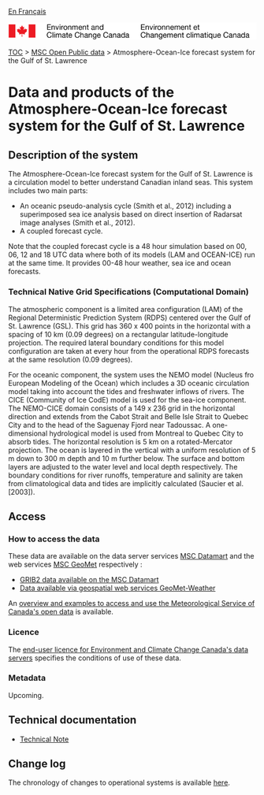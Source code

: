 [En Français](readme_rdps-cgsl_fr.md)

![ECCC logo](../../img_eccc-logo.png)

[TOC](../../readme_en.md) > [MSC Open Public data](../readme_en.md) > Atmosphere-Ocean-Ice forecast system for the Gulf of St. Lawrence

# Data and products of the Atmosphere-Ocean-Ice forecast system for the Gulf of St. Lawrence

## Description of the system

The Atmosphere-Ocean-Ice forecast system for the Gulf of St. Lawrence is a circulation model to better understand Canadian inland seas. This system includes two main parts:

* An oceanic pseudo-analysis cycle (Smith et al., 2012) including a superimposed sea ice analysis based on direct insertion of Radarsat image analyses (Smith et al., 2012).
* A coupled forecast cycle.

Note that the coupled forecast cycle is a 48 hour simulation based on 00, 06, 12 and 18 UTC data where both of its models (LAM and OCEAN-ICE) run at the same time. It provides 00-48 hour weather, sea ice and ocean forecasts.

### Technical Native Grid Specifications (Computational Domain)

The atmospheric component is a limited area configuration (LAM) of the Regional Deterministic Prediction System (RDPS) centered over the Gulf of St. Lawrence (GSL). This grid has 360 x 400 points in the horizontal with a spacing of 10 km (0.09 degrees) on a rectangular latitude-longitude projection. The required lateral boundary conditions for this model configuration are taken at every hour from the operational RDPS forecasts at the same resolution (0.09 degrees).

For the oceanic component, the system uses the NEMO model (Nucleus fro European Modeling of the Ocean) 
which includes a 3D oceanic circulation model taking into account the tides and freshwater inflows of 
rivers. The CICE (Community of Ice CodE) model is used for the sea-ice component. The NEMO-CICE 
domain consists of a 149 x 236 grid in the horizontal direction and extends from the Cabot Strait 
and Belle Isle Strait to Quebec City and to the head of the Saguenay Fjord near Tadoussac. A 
one-dimensional hydrological model is used from Montreal to Quebec City to absorb tides. The 
horizontal resolution is 5 km on a rotated-Mercator projection. The ocean is layered in the vertical 
with a uniform resolution of 5 m down to 300 m depth and 10 m further below. The surface and bottom 
layers are adjusted to the water level and local depth respectively. The boundary conditions for 
river runoffs, temperature and salinity are taken from climatological data and tides are implicitly 
calculated (Saucier et al. [2003]). 

## Access

### How to access the data

These data are available on the data server services [MSC Datamart](../../msc-datamart/readme_en.md) and the web services [MSC GeoMet](../../msc-geomet/readme_en.md) respectively :

* [GRIB2 data available on the MSC Datamart](readme_rdps-cgsl-datamart_en.md) 
* [Data available via geospatial web services GeoMet-Weather](../../msc-geomet/readme_en.md)

An [overview and examples to access and use the Meteorological Service of Canada's open data](../../usage/readme_en.md) is available.

### Licence

The [end-user licence for Environment and Climate Change Canada's data servers](../../licence/readme_en.md) specifies the conditions of use of these data.


### Metadata

Upcoming.

## Technical documentation

* [Technical Note](http://collaboration.cmc.ec.gc.ca/cmc/CMOI/product_guide/docs/lib/technote_rdps-cgsl-300_20141118_e.pdf)

## Change log

The chronology of changes to operational systems is available [here](https://collaboration.cmc.ec.gc.ca/cmc/cmoi/product_guide/docs/changes_e.html).
